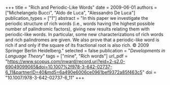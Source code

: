 +++
title = "Rich and Periodic-Like Words"
date = 2009-06-01
authors = ["Michelangelo Bucci", "Aldo de Luca", "Alessandro De Luca"]
publication_types = ["1"]
abstract = "In this paper we investigate the periodic structure of rich words (i.e., words having the highest possible number of palindromic factors), giving new results relating them with periodic-like words. In particular, some new characterizations of rich words and rich palindromes are given. We also prove that a periodic-like word is rich if and only if the square of its fractional root is also rich. © 2009 Springer Berlin Heidelberg."
selected = false
publication = "*Developments in Language Theory*"
tags = ["mine", "Rich words"]
url_pdf = "https://www.scopus.com/inward/record.uri?eid=2-s2.0-69049099065&doi=10.1007%2f978-3-642-02737-6_11&partnerID=40&md5=6a490e6006ce0961bef9372a85f463c5"
doi = "10.1007/978-3-642-02737-6_11"
+++

